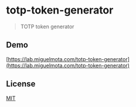 # totp-token-generator

> TOTP token generator

## Demo

[https://lab.miguelmota.com/totp-token-generator](https://lab.miguelmota.com/totp-token-generator)

## License

[MIT](LICENSE)
